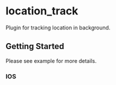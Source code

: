 # location_track

Plugin for tracking location in background.

## Getting Started

Please see example for more details.



### IOS
